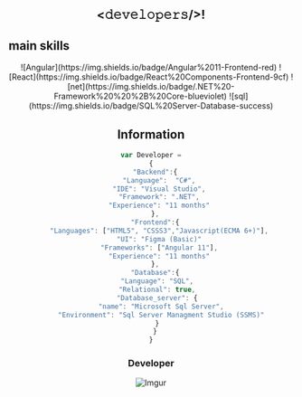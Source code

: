 <div align="center">
<h2><𝚍𝚎𝚟𝚎𝚕𝚘𝚙𝚎𝚛𝚜/>!</h2>
</div>

## main skills
<div align="center">
  ![Angular](https://img.shields.io/badge/Angular%2011-Frontend-red)
  ![React](https://img.shields.io/badge/React%20Components-Frontend-9cf)
  ![net](https://img.shields.io/badge/.NET%20-Framework%20%20%2B%20Core-blueviolet)
  ![sql](https://img.shields.io/badge/SQL%20Server-Database-success)
<div>

## Information
```javascript
var Developer =
{
  "Backend":{
    "Language":  "C#",
    "IDE": "Visual Studio",
    "Framework": ".NET",
    "Experience": "11 months"
  },
  "Frontend":{
    "Languages": ["HTML5", "CSSS3","Javascript(ECMA 6+)"],
    "UI": "Figma (Basic)"
    "Frameworks": ["Angular 11"],
    "Experience": "11 months"
  },
  "Database":{
   "Language": "SQL",
   "Relational": true,
   "Database_server": {
     "name": "Microsoft Sql Server",
     "Environment": "Sql Server Managment Studio (SSMS)"
   }
  }
}
```
### Developer 
![Imgur](https://i.imgur.com/dJOIsEf.png)



